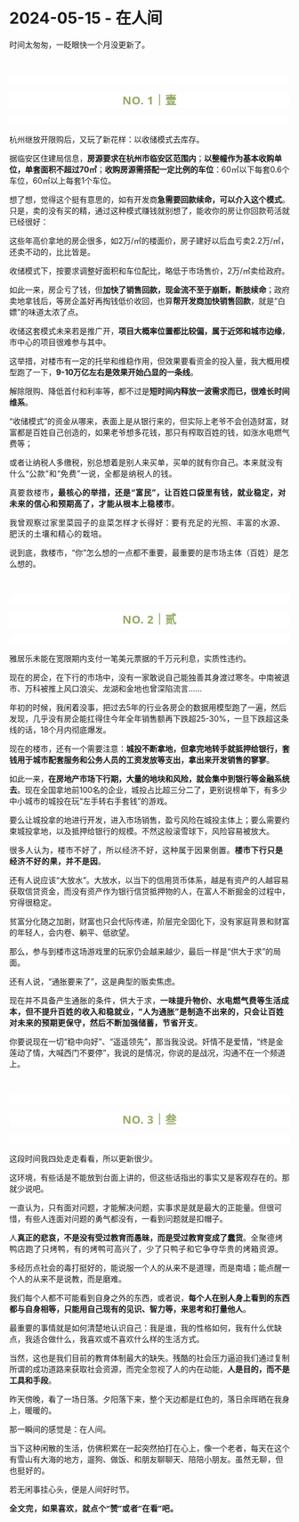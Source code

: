 # 2024-05-15 - 在人间

<p style="visibility: visible;">时间太匆匆，一眨眼快一个月没更新了。</p><p style="visibility: visible;"><br style="visibility: visible;"></p><p style="outline: 0px;font-family: system-ui, -apple-system, BlinkMacSystemFont, &quot;Helvetica Neue&quot;, &quot;PingFang SC&quot;, &quot;Hiragino Sans GB&quot;, &quot;Microsoft YaHei UI&quot;, &quot;Microsoft YaHei&quot;, Arial, sans-serif;letter-spacing: 0.544px;text-wrap: wrap;background-color: rgb(255, 255, 255);visibility: visible;"><br style="outline: 0px;visibility: visible;"></p><p style="outline: 0px;letter-spacing: 0.544px;text-wrap: wrap;color: rgb(34, 34, 34);font-family: -apple-system-font, system-ui, &quot;Helvetica Neue&quot;, &quot;PingFang SC&quot;, &quot;Hiragino Sans GB&quot;, &quot;Microsoft YaHei UI&quot;, &quot;Microsoft YaHei&quot;, Arial, sans-serif;background-color: rgb(255, 255, 255);text-align: center;visibility: visible;"><span style="outline: 0px;font-weight: bold;line-height: 25px;color: rgb(149, 169, 103);font-size: 20px;visibility: visible;">NO. 1｜壹</span></p><p style="outline: 0px;letter-spacing: 0.544px;text-wrap: wrap;color: rgb(34, 34, 34);font-family: -apple-system-font, system-ui, &quot;Helvetica Neue&quot;, &quot;PingFang SC&quot;, &quot;Hiragino Sans GB&quot;, &quot;Microsoft YaHei UI&quot;, &quot;Microsoft YaHei&quot;, Arial, sans-serif;background-color: rgb(255, 255, 255);text-align: center;visibility: visible;"><br style="outline: 0px;visibility: visible;"></p><p style="visibility: visible;">杭州继放开限购后，又玩了新花样：以收储模式去库存。<br style="visibility: visible;"></p><p style="visibility: visible;">据临安区住建局信息，<strong style="visibility: visible;">房源要求在杭州市临安区范围内</strong>；<strong style="visibility: visible;">以整幢作为基本收购单位，单套面积不超过70㎡</strong>；<strong style="visibility: visible;">收购房源需搭配一定比例的车位</strong>：60㎡以下每套0.6个车位，60㎡以上每套1个车位。<br style="visibility: visible;"></p><p style="visibility: visible;">想了想，觉得这个挺有意思的，如有开发商<strong style="visibility: visible;">急需要回款续命，可以介入这个模式</strong>。只是，卖的没有买的精，通过这种模式赚钱就别想了，能收你的房让你回款苟活就已经很好：<br style="visibility: visible;"></p><p style="visibility: visible;">这些年高价拿地的房企很多，如2万/㎡的楼面价，房子建好以后血亏卖2.2万/㎡，还卖不动的，比比皆是。</p><p style="visibility: visible;">收储模式下，按要求调整好面积和车位配比，略低于市场售价，2万/㎡卖给政府。<br style="visibility: visible;"></p><p style="visibility: visible;">如此一来，房企亏了钱，但<strong style="visibility: visible;">加快了销售回款，现金流不至于崩断，断肢续命</strong>；政府卖地拿钱后，等房企盖好再掏钱低价收回，也算<strong style="visibility: visible;">帮开发商加快销售回款</strong>，就是“白嫖”的味道太浓了点。<br style="visibility: visible;"></p><p style="visibility: visible;">收储这套模式未来若是推广开，<strong style="visibility: visible;">项目大概率位置都比较偏，属于近郊和城市边缘</strong>，市中心的项目很难参与其中。</p><p style="visibility: visible;">这举措，对楼市有一定的托举和维稳作用，但效果要看资金的投入量，我大概用模型跑了一下，<strong style="visibility: visible;">9-10万亿左右是效果开始凸显的一条线</strong>。</p><p style="visibility: visible;">解除限购、降低首付和利率等，都不过是<strong style="visibility: visible;">短时间内释放一波需求而已，很难长时间维系</strong>。<br style="visibility: visible;"></p><p style="visibility: visible;">“收储模式”的资金从哪来，表面上是从银行来的，但实际上老爷不会创造财富，财富都是百姓自己创造的，如果老爷想多花钱，那只有榨取百姓的钱，如涨水电燃气费等；</p><p style="visibility: visible;">或者让纳税人多缴税，别总想着是别人来买单，买单的就有你自己。<span style="font-size: var(--articleFontsize); letter-spacing: 0.034em; visibility: visible;">本来就没有什么“公款”和“免费”</span>一<span style="font-size: var(--articleFontsize); letter-spacing: 0.034em; visibility: visible;">说，全都是纳税人的钱。</span></p><p style="letter-spacing: 0.578px;text-wrap: wrap;">真要救楼市<strong>，最核心的举措，还是“富民”，让百姓口袋里有钱，就业稳定，对未来的信心和预期高了，才能从根本上稳楼市</strong>。</p><p style="letter-spacing: 0.578px;text-wrap: wrap;">我曾观察过家里菜园子的韭菜怎样才长得好：<span style="letter-spacing: 0.578px;font-size: var(--articleFontsize);">要有充足的光照、丰富的水源、肥沃的土壤和精心的栽培。</span></p><p>说到底，救楼市，“你”怎么想的一点都不重要，最重要的是市场主体（百姓）是怎么想的。</p><p><br></p><p style="outline: 0px;font-family: system-ui, -apple-system, BlinkMacSystemFont, &quot;Helvetica Neue&quot;, &quot;PingFang SC&quot;, &quot;Hiragino Sans GB&quot;, &quot;Microsoft YaHei UI&quot;, &quot;Microsoft YaHei&quot;, Arial, sans-serif;letter-spacing: 0.544px;text-wrap: wrap;background-color: rgb(255, 255, 255);visibility: visible;"><br style="outline: 0px;visibility: visible;"></p><p style="outline: 0px;letter-spacing: 0.544px;text-wrap: wrap;color: rgb(34, 34, 34);font-family: -apple-system-font, system-ui, &quot;Helvetica Neue&quot;, &quot;PingFang SC&quot;, &quot;Hiragino Sans GB&quot;, &quot;Microsoft YaHei UI&quot;, &quot;Microsoft YaHei&quot;, Arial, sans-serif;background-color: rgb(255, 255, 255);text-align: center;visibility: visible;"><span style="outline: 0px;font-weight: bold;line-height: 25px;color: rgb(149, 169, 103);font-size: 20px;visibility: visible;">NO. 2｜贰</span></p><p style="outline: 0px;letter-spacing: 0.544px;text-wrap: wrap;color: rgb(34, 34, 34);font-family: -apple-system-font, system-ui, &quot;Helvetica Neue&quot;, &quot;PingFang SC&quot;, &quot;Hiragino Sans GB&quot;, &quot;Microsoft YaHei UI&quot;, &quot;Microsoft YaHei&quot;, Arial, sans-serif;background-color: rgb(255, 255, 255);text-align: center;visibility: visible;"><br style="outline: 0px;visibility: visible;"></p><p>雅居乐未能在宽限期内支付一笔美元票据的千万元利息，实质性违约。</p><p>现在的房企，在下行的市场中，没有一家敢说自己能独善其身渡过寒冬。中南被退市、万科被推上风口浪尖、龙湖和金地也曾深陷流言......<br></p><p>年初的时候，我闲着没事，把过去5年的行业各房企的数据用模型跑了一遍，然后发现，几乎没有房企能扛得住今年全年销售额再下跌超25-30%，一旦下跌超这条线的话，18个月内彻底爆发。</p><p>现在的楼市，还有一个需要注意：<strong>城投不断拿地，但拿完地转手就抵押给银行，套钱用于城市配套服务和公务人员的工资发放等支出，拿出来开发销售的寥寥</strong>。</p><p>如此一来，<strong>在房地产市场下行期，大量的地块和风险，就会集中到银行等金融系统去</strong>。现在全国拿地前100名的企业，城投占比超三分二了，更别说榜单下，有多少中小城市的城投在玩“左手转右手套钱”的游戏。<br></p><p>要么让城投拿的地进行开发，进入市场销售，盈亏风险在城投主体上；要么需要约束城投拿地，以及抵押给银行的规模。不然这般滚雪球下，风险容易被放大。<br></p><p><span style="font-size: var(--articleFontsize);letter-spacing: 0.034em;">很多人认为，楼市不好了，所以经济不好，这种属于因果倒置。</span><strong><span style="font-size: var(--articleFontsize);letter-spacing: 0.034em;">楼市下行</span><span style="font-size: var(--articleFontsize);letter-spacing: 0.034em;">只</span><span style="font-size: var(--articleFontsize);letter-spacing: 0.034em;">是经济不好的</span><span style="font-size: var(--articleFontsize);letter-spacing: 0.034em;">果，并不是因</span></strong><span style="font-size: var(--articleFontsize);letter-spacing: 0.034em;">。</span><br></p><p>还有人说应该“大放水”。大放水，以当下的信用货币体系，越是有资产的人越容易获取信贷资金，而没有资产作为银行信贷抵押物的人，在富人不断掘金的过程中，穷得很稳定。</p><p>贫富分化随之加剧，财富也只会代际传递，阶层完全固化下，没有家庭背景和财富的年轻人，会内卷、躺平、低欲望。</p><p>那么，参与到楼市这场游戏里的玩家仍会越来越少，最后一样是“供大于求”的局面。</p><p>还有人说，“通胀要来了”，这是典型的贩卖焦虑。</p><p>现在并不具备产生<span style="font-size: var(--articleFontsize);letter-spacing: 0.034em;">通胀的条件，供大于求，<strong>一味提升物价、水电燃气费等生活成本，但不提升百姓的收入和稳就业，“人为通胀”是制造不出来的，只会让百姓对未来的预期更保守，然后不断加强储蓄，节省开支</strong>。</span></p><p>你要说现在一切“稳中向好”、“遥遥领先”，那当我没说。奸情不是爱情，“终是金莲动了情，大喊西门不要停”，我说的是情况，你说的是战况，沟通不在一个频道上。</p><p><br></p><p style="outline: 0px;font-family: system-ui, -apple-system, BlinkMacSystemFont, &quot;Helvetica Neue&quot;, &quot;PingFang SC&quot;, &quot;Hiragino Sans GB&quot;, &quot;Microsoft YaHei UI&quot;, &quot;Microsoft YaHei&quot;, Arial, sans-serif;letter-spacing: 0.544px;text-wrap: wrap;background-color: rgb(255, 255, 255);visibility: visible;"><br style="outline: 0px;visibility: visible;"></p><p style="outline: 0px;letter-spacing: 0.544px;text-wrap: wrap;color: rgb(34, 34, 34);font-family: -apple-system-font, system-ui, &quot;Helvetica Neue&quot;, &quot;PingFang SC&quot;, &quot;Hiragino Sans GB&quot;, &quot;Microsoft YaHei UI&quot;, &quot;Microsoft YaHei&quot;, Arial, sans-serif;background-color: rgb(255, 255, 255);text-align: center;visibility: visible;"><span style="outline: 0px;font-weight: bold;line-height: 25px;color: rgb(149, 169, 103);font-size: 20px;visibility: visible;">NO. 3｜叁</span></p><p style="outline: 0px;letter-spacing: 0.544px;text-wrap: wrap;color: rgb(34, 34, 34);font-family: -apple-system-font, system-ui, &quot;Helvetica Neue&quot;, &quot;PingFang SC&quot;, &quot;Hiragino Sans GB&quot;, &quot;Microsoft YaHei UI&quot;, &quot;Microsoft YaHei&quot;, Arial, sans-serif;background-color: rgb(255, 255, 255);text-align: center;visibility: visible;"><br style="outline: 0px;visibility: visible;"></p><p>这段时间我四处走走看看，所以更新很少。<br></p><p>这环境，有些话是不能放到台面上讲的，但这些话指出的事实又是客观存在的。那就少说吧。</p><p>一直认为，只有面对问题，才能解决问题，实事求是就是最大的正能量。但很可惜，有些人连面对问题的勇气都没有，一看到问题就是扣帽子。</p><p>人<strong>真正的悲哀，不是没有受过教育而愚昧，而是受过教育变成了蠢货</strong>。<span style="font-size: var(--articleFontsize);letter-spacing: 0.034em;"></span><span style="font-size: var(--articleFontsize);letter-spacing: 0.034em;">全聚德烤鸭店跑了只烤鸭，有的烤鸭可高兴了，少了只鸭子和它争夺华贵的烤箱资源。</span></p><p>多经历点社会的毒打挺好的，能说服一个人的从来不是道理，而是南墙；能点醒一个人的从来不是说教，而是磨难。</p><p>我们每个人都不可能看到自身之外的东西，或者说，<strong>每个人在别人身上看到的东西都与自身相等，只能用自己现有的见识、智力等，来思考和打量他人</strong>。</p><p>最重要的事情就是如何清楚地认识自己：我是谁，我的性格如何，我有什么优缺点，我适合做什么，我喜欢或不喜欢什么样的生活方式。</p><p>当然，这也是我们目前的教育体制最大的缺失。残酷的社会压力逼迫我们通过复制所谓的成功道路来获取社会资源，而完全忽视了人的内在动能，<strong>人是目的，而不是工具和手段</strong>。</p><p>昨天傍晚，看了一场日落。夕阳落下来，整个天边都是红色的，落日余晖晒在我身上，暖暖的。</p><p>那一瞬间的感觉是：在人间。</p><p>当下这种闲散的生活，仿佛积累在一起突然拍打在心上，像一个老者，每天在这个有雪山有大海的地方，遛狗、做饭、和朋友聊聊天、陪陪小朋友。<span style="font-size: var(--articleFontsize);letter-spacing: 0.034em;">虽然无聊，但</span><span style="font-size: var(--articleFontsize);letter-spacing: 0.034em;">也挺好的。</span><span style="font-size: var(--articleFontsize);letter-spacing: 0.034em;"></span></p><p>若无闲事挂心头，便是人间好时节。</p><p style="margin-bottom: 0px;"><strong style="outline: 0px;font-family: system-ui, -apple-system, BlinkMacSystemFont, &quot;Helvetica Neue&quot;, &quot;PingFang SC&quot;, &quot;Hiragino Sans GB&quot;, &quot;Microsoft YaHei UI&quot;, &quot;Microsoft YaHei&quot;, Arial, sans-serif;letter-spacing: 0.544px;text-wrap: wrap;background-color: rgb(255, 255, 255);color: rgb(34, 34, 34);font-size: 16px;"><span style="outline: 0px;font-size: 14px;">全文完，如果喜欢，就点个“赞”或者“在看”吧。</span></strong></p><p style="display: none;"><mp-style-type data-value="3"></mp-style-type></p>